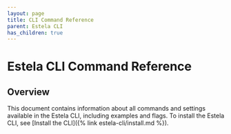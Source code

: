 ```yaml
---
layout: page
title: CLI Command Reference
parent: Estela CLI
has_children: true
---
```


# Estela CLI Command Reference

## Overview

This document contains information about all commands and settings available in the
Estela CLI, including examples and flags. To install the Estela CLI, see [Install the CLI]({% link estela-cli/install.md %}).
